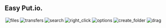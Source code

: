 Easy Put.io.
---
<center>

![files](https://raw.github.com/Baptvincent/Easy-Put.io/master/screenshots/640x400/files.png)
![transfers](https://raw.github.com/Baptvincent/Easy-Put.io/master/screenshots/640x400/transfers.png)
![search](https://raw.github.com/Baptvincent/Easy-Put.io/master/screenshots/640x400/search.png)
![right_click](https://raw.github.com/Baptvincent/Easy-Put.io/master/screenshots/640x400/right_click.png)
![options](https://raw.github.com/Baptvincent/Easy-Put.io/master/screenshots/640x400/options.png)
![create_folder](https://raw.github.com/Baptvincent/Easy-Put.io/master/screenshots/640x400/create_folder.png)
![drag](https://raw.github.com/Baptvincent/Easy-Put.io/master/screenshots/640x400/drag.png)

</center>

